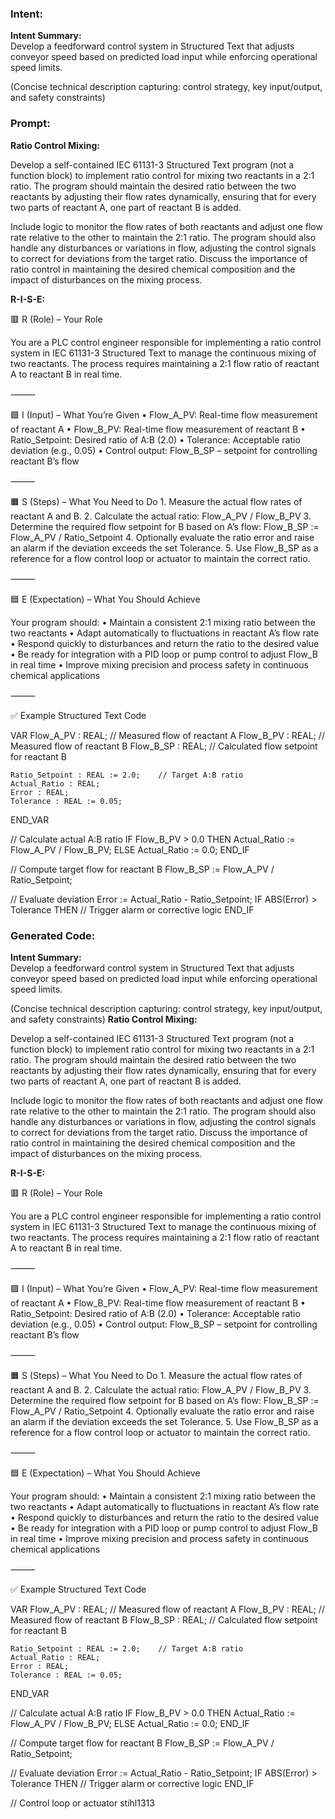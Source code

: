 ### Intent:
**Intent Summary:**  
Develop a feedforward control system in Structured Text that adjusts conveyor speed based on predicted load input while enforcing operational speed limits.  

(Concise technical description capturing: control strategy, key input/output, and safety constraints)

### Prompt:
**Ratio Control Mixing:**

Develop a self-contained IEC 61131-3 Structured Text program (not a function block) to implement ratio control for mixing two reactants in a 2:1 ratio. The program should maintain the desired ratio between the two reactants by adjusting their flow rates dynamically, ensuring that for every two parts of reactant A, one part of reactant B is added.

Include logic to monitor the flow rates of both reactants and adjust one flow rate relative to the other to maintain the 2:1 ratio. The program should also handle any disturbances or variations in flow, adjusting the control signals to correct for deviations from the target ratio. Discuss the importance of ratio control in maintaining the desired chemical composition and the impact of disturbances on the mixing process.

**R-I-S-E:**

🟥 R (Role) – Your Role

You are a PLC control engineer responsible for implementing a ratio control system in IEC 61131-3 Structured Text to manage the continuous mixing of two reactants. The process requires maintaining a 2:1 flow ratio of reactant A to reactant B in real time.

⸻

🟩 I (Input) – What You’re Given
	•	Flow_A_PV: Real-time flow measurement of reactant A
	•	Flow_B_PV: Real-time flow measurement of reactant B
	•	Ratio_Setpoint: Desired ratio of A:B (2.0)
	•	Tolerance: Acceptable ratio deviation (e.g., 0.05)
	•	Control output: Flow_B_SP – setpoint for controlling reactant B’s flow

⸻

🟧 S (Steps) – What You Need to Do
	1.	Measure the actual flow rates of reactant A and B.
	2.	Calculate the actual ratio: Flow_A_PV / Flow_B_PV
	3.	Determine the required flow setpoint for B based on A’s flow: Flow_B_SP := Flow_A_PV / Ratio_Setpoint
	4.	Optionally evaluate the ratio error and raise an alarm if the deviation exceeds the set Tolerance.
	5.	Use Flow_B_SP as a reference for a flow control loop or actuator to maintain the correct ratio.

⸻

🟦 E (Expectation) – What You Should Achieve

Your program should:
	•	Maintain a consistent 2:1 mixing ratio between the two reactants
	•	Adapt automatically to fluctuations in reactant A’s flow rate
	•	Respond quickly to disturbances and return the ratio to the desired value
	•	Be ready for integration with a PID loop or pump control to adjust Flow_B in real time
	•	Improve mixing precision and process safety in continuous chemical applications

⸻

✅ Example Structured Text Code

VAR
    Flow_A_PV : REAL;                // Measured flow of reactant A
    Flow_B_PV : REAL;                // Measured flow of reactant B
    Flow_B_SP : REAL;                // Calculated flow setpoint for reactant B

    Ratio_Setpoint : REAL := 2.0;    // Target A:B ratio
    Actual_Ratio : REAL;
    Error : REAL;
    Tolerance : REAL := 0.05;
END_VAR

// Calculate actual A:B ratio
IF Flow_B_PV > 0.0 THEN
    Actual_Ratio := Flow_A_PV / Flow_B_PV;
ELSE
    Actual_Ratio := 0.0;
END_IF

// Compute target flow for reactant B
Flow_B_SP := Flow_A_PV / Ratio_Setpoint;

// Evaluate deviation
Error := Actual_Ratio - Ratio_Setpoint;
IF ABS(Error) > Tolerance THEN
    // Trigger alarm or corrective logic
END_IF

### Generated Code:
**Intent Summary:**  
Develop a feedforward control system in Structured Text that adjusts conveyor speed based on predicted load input while enforcing operational speed limits.  

(Concise technical description capturing: control strategy, key input/output, and safety constraints)
**Ratio Control Mixing:**

Develop a self-contained IEC 61131-3 Structured Text program (not a function block) to implement ratio control for mixing two reactants in a 2:1 ratio. The program should maintain the desired ratio between the two reactants by adjusting their flow rates dynamically, ensuring that for every two parts of reactant A, one part of reactant B is added.

Include logic to monitor the flow rates of both reactants and adjust one flow rate relative to the other to maintain the 2:1 ratio. The program should also handle any disturbances or variations in flow, adjusting the control signals to correct for deviations from the target ratio. Discuss the importance of ratio control in maintaining the desired chemical composition and the impact of disturbances on the mixing process.

**R-I-S-E:**

🟥 R (Role) – Your Role

You are a PLC control engineer responsible for implementing a ratio control system in IEC 61131-3 Structured Text to manage the continuous mixing of two reactants. The process requires maintaining a 2:1 flow ratio of reactant A to reactant B in real time.

⸻

🟩 I (Input) – What You’re Given
	•	Flow_A_PV: Real-time flow measurement of reactant A
	•	Flow_B_PV: Real-time flow measurement of reactant B
	•	Ratio_Setpoint: Desired ratio of A:B (2.0)
	•	Tolerance: Acceptable ratio deviation (e.g., 0.05)
	•	Control output: Flow_B_SP – setpoint for controlling reactant B’s flow

⸻

🟧 S (Steps) – What You Need to Do
	1.	Measure the actual flow rates of reactant A and B.
	2.	Calculate the actual ratio: Flow_A_PV / Flow_B_PV
	3.	Determine the required flow setpoint for B based on A’s flow: Flow_B_SP := Flow_A_PV / Ratio_Setpoint
	4.	Optionally evaluate the ratio error and raise an alarm if the deviation exceeds the set Tolerance.
	5.	Use Flow_B_SP as a reference for a flow control loop or actuator to maintain the correct ratio.

⸻

🟦 E (Expectation) – What You Should Achieve

Your program should:
	•	Maintain a consistent 2:1 mixing ratio between the two reactants
	•	Adapt automatically to fluctuations in reactant A’s flow rate
	•	Respond quickly to disturbances and return the ratio to the desired value
	•	Be ready for integration with a PID loop or pump control to adjust Flow_B in real time
	•	Improve mixing precision and process safety in continuous chemical applications

⸻

✅ Example Structured Text Code

VAR
    Flow_A_PV : REAL;                // Measured flow of reactant A
    Flow_B_PV : REAL;                // Measured flow of reactant B
    Flow_B_SP : REAL;                // Calculated flow setpoint for reactant B

    Ratio_Setpoint : REAL := 2.0;    // Target A:B ratio
    Actual_Ratio : REAL;
    Error : REAL;
    Tolerance : REAL := 0.05;
END_VAR

// Calculate actual A:B ratio
IF Flow_B_PV > 0.0 THEN
    Actual_Ratio := Flow_A_PV / Flow_B_PV;
ELSE
    Actual_Ratio := 0.0;
END_IF

// Compute target flow for reactant B
Flow_B_SP := Flow_A_PV / Ratio_Setpoint;

// Evaluate deviation
Error := Actual_Ratio - Ratio_Setpoint;
IF ABS(Error) > Tolerance THEN
    // Trigger alarm or corrective logic
END_IF

// Control loop or actuator
 stihl1313
